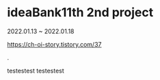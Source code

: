 # ideaBank11th 2nd project
2022.01.13 ~ 2022.01.18

https://ch-oi-story.tistory.com/37  


.

testestest
testestest